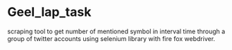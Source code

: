 # Geel_lap_task
scraping tool to get number of mentioned symbol in interval time through a group of twitter accounts using selenium library with fire fox webdriver. 
